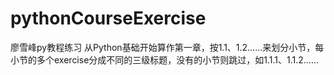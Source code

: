 # pythonCourseExercise
廖雪峰py教程练习
从Python基础开始算作第一章，按1.1、1.2……来划分小节，每小节的多个exercise分成不同的三级标题，没有的小节则跳过，如1.1.1、1.1.2……
